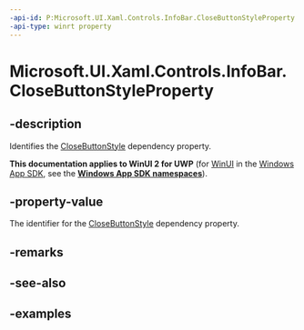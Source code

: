 ```yaml
---
-api-id: P:Microsoft.UI.Xaml.Controls.InfoBar.CloseButtonStyleProperty
-api-type: winrt property
---
```


# Microsoft.UI.Xaml.Controls.InfoBar.CloseButtonStyleProperty

<!--
public static Windows.UI.Xaml.DependencyProperty CloseButtonStyleProperty { get; }
-->


## -description
Identifies the [CloseButtonStyle](infobar_closebuttonstyle.md) dependency property.

**This documentation applies to WinUI 2 for UWP** (for [WinUI](/windows/apps/winui/winui3/) in the [Windows App SDK](/windows/apps/windows-app-sdk/), see the **[Windows App SDK namespaces](/windows/windows-app-sdk/api/winrt/)**).

## -property-value
The identifier for the [CloseButtonStyle](infobar_closebuttonstyle.md) dependency property.

## -remarks

## -see-also

## -examples


